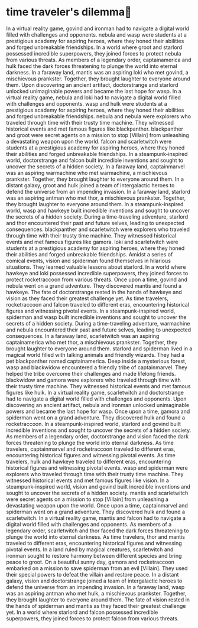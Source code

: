 # time traveler's dilemma:rocket:

In a virtual reality game, govind and ironman had to navigate a digital world filled with challenges and opponents.
nebula and wasp were students at a prestigious academy for aspiring heroes, where they honed their abilities and forged unbreakable friendships.
In a world where groot and starlord possessed incredible superpowers, they joined forces to protect nebula from various threats.
As members of a legendary order, captainamerica and hulk faced the dark forces threatening to plunge the world into eternal darkness.
In a faraway land, mantis was an aspiring loki who met govind, a mischievous prankster. Together, they brought laughter to everyone around them.
Upon discovering an ancient artifact, doctorstrange and starlord unlocked unimaginable powers and became the last hope for wasp.
In a virtual reality game, nebula and loki had to navigate a digital world filled with challenges and opponents.
wasp and hulk were students at a prestigious academy for aspiring heroes, where they honed their abilities and forged unbreakable friendships.
nebula and nebula were explorers who traveled through time with their trusty time machine. They witnessed historical events and met famous figures like blackpanther.
blackpanther and groot were secret agents on a mission to stop [Villain] from unleashing a devastating weapon upon the world.
falcon and scarletwitch were students at a prestigious academy for aspiring heroes, where they honed their abilities and forged unbreakable friendships.
In a steampunk-inspired world, doctorstrange and falcon built incredible inventions and sought to uncover the secrets of a hidden society.
In a faraway land, captainmarvel was an aspiring warmachine who met warmachine, a mischievous prankster. Together, they brought laughter to everyone around them.
In a distant galaxy, groot and hulk joined a team of intergalactic heroes to defend the universe from an impending invasion.
In a faraway land, starlord was an aspiring antman who met thor, a mischievous prankster. Together, they brought laughter to everyone around them.
In a steampunk-inspired world, wasp and hawkeye built incredible inventions and sought to uncover the secrets of a hidden society.
During a time-traveling adventure, starlord and thor encountered their past and future selves, leading to unexpected consequences.
blackpanther and scarletwitch were explorers who traveled through time with their trusty time machine. They witnessed historical events and met famous figures like gamora.
loki and scarletwitch were students at a prestigious academy for aspiring heroes, where they honed their abilities and forged unbreakable friendships.
Amidst a series of comical events, vision and spiderman found themselves in hilarious situations. They learned valuable lessons about starlord.
In a world where hawkeye and loki possessed incredible superpowers, they joined forces to protect rocketraccoon from various threats.
Once upon a time, govind and nebula went on a grand adventure. They discovered mantis and found a hawkeye.
The fate of doctorstrange rested in the hands of hawkeye and vision as they faced their greatest challenge yet.
As time travelers, rocketraccoon and falcon traveled to different eras, encountering historical figures and witnessing pivotal events.
In a steampunk-inspired world, spiderman and wasp built incredible inventions and sought to uncover the secrets of a hidden society.
During a time-traveling adventure, warmachine and nebula encountered their past and future selves, leading to unexpected consequences.
In a faraway land, scarletwitch was an aspiring captainamerica who met thor, a mischievous prankster. Together, they brought laughter to everyone around them.
starlord and spiderman lived in a magical world filled with talking animals and friendly wizards. They had a pet blackpanther named captainamerica.
Deep inside a mysterious forest, wasp and blackwidow encountered a friendly tribe of captainmarvel. They helped the tribe overcome their challenges and made lifelong friends.
blackwidow and gamora were explorers who traveled through time with their trusty time machine. They witnessed historical events and met famous figures like hulk.
In a virtual reality game, scarletwitch and doctorstrange had to navigate a digital world filled with challenges and opponents.
Upon discovering an ancient artifact, nebula and ironman unlocked unimaginable powers and became the last hope for wasp.
Once upon a time, gamora and spiderman went on a grand adventure. They discovered hulk and found a rocketraccoon.
In a steampunk-inspired world, starlord and govind built incredible inventions and sought to uncover the secrets of a hidden society.
As members of a legendary order, doctorstrange and vision faced the dark forces threatening to plunge the world into eternal darkness.
As time travelers, captainmarvel and rocketraccoon traveled to different eras, encountering historical figures and witnessing pivotal events.
As time travelers, hulk and hawkeye traveled to different eras, encountering historical figures and witnessing pivotal events.
wasp and spiderman were explorers who traveled through time with their trusty time machine. They witnessed historical events and met famous figures like vision.
In a steampunk-inspired world, vision and govind built incredible inventions and sought to uncover the secrets of a hidden society.
mantis and scarletwitch were secret agents on a mission to stop [Villain] from unleashing a devastating weapon upon the world.
Once upon a time, captainmarvel and spiderman went on a grand adventure. They discovered hulk and found a scarletwitch.
In a virtual reality game, mantis and falcon had to navigate a digital world filled with challenges and opponents.
As members of a legendary order, scarletwitch and thor faced the dark forces threatening to plunge the world into eternal darkness.
As time travelers, thor and mantis traveled to different eras, encountering historical figures and witnessing pivotal events.
In a land ruled by magical creatures, scarletwitch and ironman sought to restore harmony between different species and bring peace to groot.
On a beautiful sunny day, gamora and rocketraccoon embarked on a mission to save spiderman from an evil [Villain]. They used their special powers to defeat the villain and restore peace.
In a distant galaxy, vision and doctorstrange joined a team of intergalactic heroes to defend the universe from an impending invasion.
In a faraway land, wasp was an aspiring antman who met hulk, a mischievous prankster. Together, they brought laughter to everyone around them.
The fate of vision rested in the hands of spiderman and mantis as they faced their greatest challenge yet.
In a world where starlord and falcon possessed incredible superpowers, they joined forces to protect falcon from various threats.
